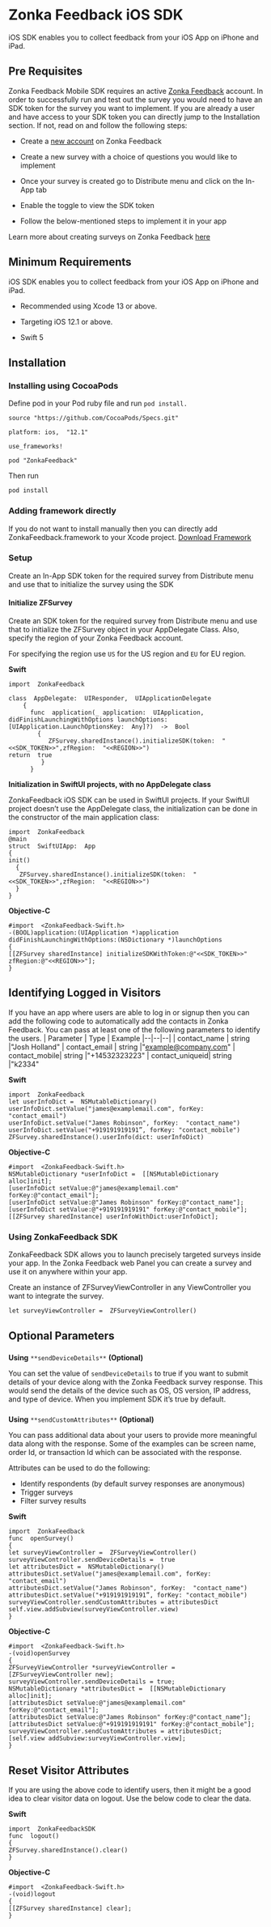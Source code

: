 # Zonka Feedback iOS SDK

iOS SDK enables you to collect feedback from your iOS App on iPhone and iPad. 

## Pre Requisites


Zonka Feedback Mobile SDK requires an active [Zonka Feedback](https://www.zonkafeedback.com/) account. In order to successfully run and test out the survey you would need to have an SDK token for the survey you want to implement. If you are already a user and have access to your SDK token you can directly jump to the Installation section. If not, read on and follow the following steps:

-   Create a [new account](https://www.zonkafeedback.com/free-trial-signup) on Zonka Feedback
-   Create a new survey with a choice of questions you would like to implement
-   Once your survey is created go to Distribute menu and click on the In-App tab
  
-   Enable the toggle to view the SDK token
- Follow the below-mentioned steps to implement it in your app

Learn more about creating surveys on Zonka Feedback [here](https://help.zonkafeedback.com/en/articles/6389318-getting-started-with-zonka-feedback)
## Minimum Requirements

iOS SDK enables you to collect feedback from your iOS App on iPhone and iPad.

* Recommended using Xcode 13 or above.

* Targeting iOS 12.1 or above.

* Swift 5

## Installation

### Installing using CocoaPods

Define pod in your Pod ruby file and run `pod install.`
```
source "https://github.com/CocoaPods/Specs.git"

platform: ios,  "12.1"

use_frameworks!

pod "ZonkaFeedback"
```
Then run
```
pod install
```
### Adding framework directly[](#adding-framework-directly)

If you do not want to install manually then you can directly add ZonkaFeedback.framework to your Xcode project.
[Download Framework](https://zonkafeedback.com/hubfs/ZonkaFeedback.zip)

### Setup[](#setup)

Create an In-App SDK token for the required survey from Distribute menu and use that to initialize the survey using the SDK

#### Initialize ZFSurvey[](#initialize-zfsurvey)

Create an SDK token for the required survey from Distribute menu and use that to initialize the ZFSurvey object in your AppDelegate Class. Also, specify the region of your Zonka Feedback account.

For specifying the region use `US` for the US region and `EU` for EU region.

**Swift**
```
import  ZonkaFeedback

class  AppDelegate:  UIResponder,  UIApplicationDelegate
    {
      func  application(_ application:  UIApplication, didFinishLaunchingWithOptions launchOptions:  [UIApplication.LaunchOptionsKey:  Any]?)  ->  Bool
        {
           ZFSurvey.sharedInstance().initializeSDK(token:  " <<SDK_TOKEN>>",zfRegion:  "<<REGION>>")
return  true
         }
      }
```

**Initialization in SwiftUI projects, with no AppDelegate class**

ZonkaFeedback iOS SDK can be used in SwiftUI projects. If your SwiftUI project doesn’t use the AppDelegate class, the initialization can be done in the constructor of the main application class:
```
import  ZonkaFeedback
@main
struct  SwiftUIApp:  App
{
init()
  {
   ZFSurvey.sharedInstance().initializeSDK(token:  "<<SDK_TOKEN>>",zfRegion:  "<<REGION>>")
  }
}
```
**Objective-C**
```
#import  <ZonkaFeedback-Swift.h>
-(BOOL)application:(UIApplication *)application didFinishLaunchingWithOptions:(NSDictionary *)launchOptions
{
[[ZFSurvey sharedInstance] initializeSDKWithToken:@"<<SDK_TOKEN>>" zfRegion:@"<<REGION>>"];
}
```
## Identifying Logged in Visitors[](#identifying-logged-in-visitors)

If you have an app where users are able to log in or signup then you can add the following code to automatically add the contacts in Zonka Feedback. You can pass at least one of the following parameters to identify the users.
| Parameter | Type | Example
|--|--|--|
| contact_name | string |"Josh Holland"
| contact_email | string |"example@company.com"
| contact_mobile| string |"+14532323223"
| contact_uniqueid| string |"k2334"




**Swift**
```
import  ZonkaFeedback
let userInfoDict =  NSMutableDictionary()
userInfoDict.setValue("james@examplemail.com", forKey:  "contact_email")
userInfoDict.setValue("James Robinson", forKey:  "contact_name")
userInfoDict.setValue("+919191919191”, forKey: "contact_mobile")
ZFSurvey.sharedInstance().userInfo(dict: userInfoDict)
```
**Objective-C**
```
#import  <ZonkaFeedback-Swift.h>
NSMutableDictionary *userInfoDict =  [[NSMutableDictionary alloc]init];
[userInfoDict setValue:@"james@examplemail.com" forKey:@"contact_email"];
[userInfoDict setValue:@"James Robinson" forKey:@"contact_name"];
[userInfoDict setValue:@"+919191919191" forKey:@"contact_mobile"];
[[ZFSurvey sharedInstance] userInfoWithDict:userInfoDict];
```
### Using ZonkaFeedback SDK[](#using-zonkafeedback-sdk)

ZonkaFeedback SDK allows you to launch precisely targeted surveys inside your app. In the Zonka Feedback web Panel you can create a survey and use it on anywhere within your app.

Create an instance of ZFSurveyViewController in any ViewController you want to integrate the survey.
```
let surveyViewController =  ZFSurveyViewController()
```
## Optional Parameters[](#parameters)

### 

**Using** `**sendDeviceDetails**` **(Optional)**[](#using-senddevicedetails-optional)

You can set the value of `sendDeviceDetails` to true if you want to submit details of your device along with the Zonka Feedback survey response. This would send the details of the device such as OS, OS version, IP address, and type of device. When you implement SDK it’s true by default.

### 

**Using** `**sendCustomAttributes**` **(Optional)**[](#using-sendcustomattributes-optional)

You can pass additional data about your users to provide more meaningful data along with the response. Some of the examples can be screen name, order Id, or transaction Id which can be associated with the response.

Attributes can be used to do the following:

 - Identify respondents (by default survey responses are anonymous)
 - Trigger surveys
 - Filter survey results

**Swift**
```
import  ZonkaFeedback
func  openSurvey()
{
let surveyViewController =  ZFSurveyViewController()
surveyViewController.sendDeviceDetails =  true
let attributesDict =  NSMutableDictionary()
attributesDict.setValue("james@examplemail.com", forKey:  "contact_email")
attributesDict.setValue("James Robinson", forKey:  "contact_name")
attributesDict.setValue("+919191919191”, forKey: "contact_mobile")
surveyViewController.sendCustomAttributes = attributesDict
self.view.addSubview(surveyViewController.view)
}
```
**Objective-C**
```
#import  <ZonkaFeedback-Swift.h>
-(void)openSurvey
{
ZFSurveyViewController *surveyViewController =  [ZFSurveyViewController new];
surveyViewController.sendDeviceDetails = true;
NSMutableDictionary *attributesDict =  [[NSMutableDictionary alloc]init];
[attributesDict setValue:@"james@examplemail.com" forKey:@"contact_email"];
[attributesDict setValue:@"James Robinson" forKey:@"contact_name"];
[attributesDict setValue:@"+919191919191" forKey:@"contact_mobile"];
surveyViewController.sendCustomAttributes = attributesDict;
[self.view addSubview:surveyViewController.view];
}
```
## Reset Visitor Attributes[](#reset-visitor-attributes)

If you are using the above code to identify users, then it might be a good idea to clear visitor data on logout. Use the below code to clear the data.

**Swift**
```
import  ZonkaFeedbackSDK
func  logout()
{
ZFSurvey.sharedInstance().clear()
}
```
**Objective-C**
```
#import  <ZonkaFeedback-Swift.h>
-(void)logout
{
[[ZFSurvey sharedInstance] clear];
}
```


